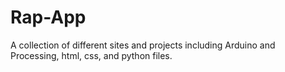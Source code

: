 # Rap-App

A collection of different sites and projects including Arduino and Processing, html, css, and python files.

